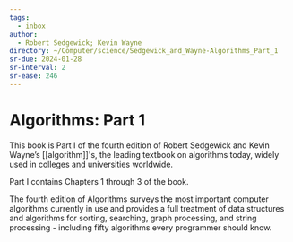 ```yaml
---
tags:
  - inbox
author:
  - Robert Sedgewick; Kevin Wayne
directory: ~/Computer/science/Sedgewick_and_Wayne-Algorithms_Part_1
sr-due: 2024-01-28
sr-interval: 2
sr-ease: 246
---
```

# Algorithms: Part 1

This book is Part I of the fourth edition of Robert Sedgewick and Kevin Wayne’s
[[algorithm]]'s, the leading textbook on algorithms today,
widely used in colleges and universities worldwide.

Part I contains Chapters 1 through 3 of the book.

The fourth edition of Algorithms surveys the most important computer algorithms
currently in use and provides a full treatment of data structures and algorithms
for sorting, searching, graph processing, and string processing - including
fifty algorithms every programmer should know.

